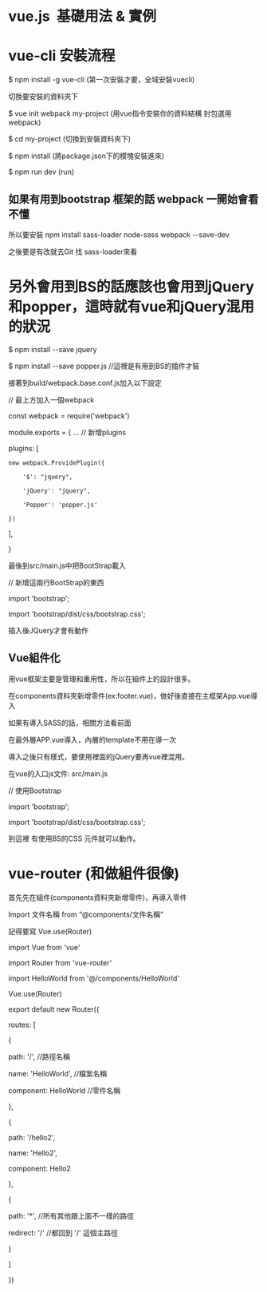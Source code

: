 # vue.js  基礎用法 & 實例

# vue-cli 安裝流程

$ npm install -g vue-cli  (第一次安裝才要，全域安裝vuecli)

切換要安裝的資料夾下 

$ vue init webpack my-project (用vue指令安裝你的資料結構 封包選用webpack)

$ cd my-project (切換到安裝資料夾下)

$ npm install  (將package.json下的模塊安裝進來)

$ npm run dev  (run)

## 如果有用到bootstrap 框架的話 webpack 一開始會看不懂

   所以要安裝 npm install sass-loader node-sass webpack --save-dev

   之後要是有改就去Git 找 sass-loader來看
   
# 另外會用到BS的話應該也會用到jQuery和popper，這時就有vue和jQuery混用的狀況
   
$ npm install --save jquery

$ npm install --save popper.js  //這裡是有用到BS的插件才裝

接著到build/webpack.base.conf.js加入以下設定

// 最上方加入一個webpack

const webpack = require('webpack')

module.exports = {
  ...
  // 新增plugins
  
  plugins: [
  
    new webpack.ProvidePlugin({
    
        '$': "jquery",
	
        'jQuery': "jquery",
	
        'Popper': 'popper.js'
	
    })
    
  ],

}

最後到src/main.js中把BootStrap載入

// 新增這兩行BootStrap的東西

import 'bootstrap';

import 'bootstrap/dist/css/bootstrap.css';

插入後JQuery才會有動作


## Vue組件化

用vue框架主要是管理和重用性，所以在組件上的設計很多。

在components資料夾新增零件(ex:footer.vue)，做好後直接在主框架App.vue導入

<script>要import 進來你自己創的零件
	
Components自己要加零件

<template>
	
<footers></footers> or <footers/>

</template>

<script>
	
import footers from "./components/footers";


export default {


  name: "App",
  
  
  data() {
  
    return {};
    
  },
  
  
  components: { 
  
    footers,
    
    carousel
    
  }
  
};


</script>

<style lang="scss">
	
@import "~bootstrap/scss/bootstrap";

</style>

如果有導入SASS的話，相關方法看前面

在最外層APP.vue導入，內層的template不用在導一次

導入之後只有樣式，要使用裡面的jQuery要再vue裡混用。

在vue的入口js文件: src/main.js

// 使用Bootstrap

import 'bootstrap';

import 'bootstrap/dist/css/bootstrap.css';

到這裡 有使用BS的CSS 元件就可以動作。


# vue-router (和做組件很像)

首先先在組件(components資料夾新增零件)，再導入零件

Import 文件名稱 from “@components/文件名稱”

記得要寫 Vue.use(Router)

import Vue from 'vue'

import Router from 'vue-router'

import HelloWorld from '@/components/HelloWorld'

Vue.use(Router)

export default new Router({

routes: [

{

path: '/',  //路徑名稱

name: 'HelloWorld',  //檔案名稱

component: HelloWorld  //零件名稱

},

{

path: '/hello2',

name: 'Hello2',

component: Hello2

},

{

path: '*',     //所有其他跟上面不一樣的路徑

redirect: '/'  //都回到 '/' 這個主路徑

}

]

})

